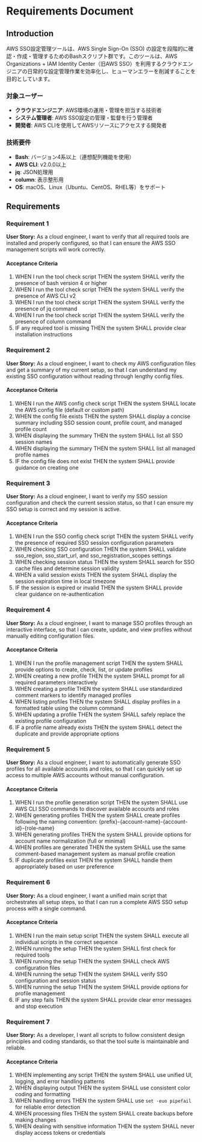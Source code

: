 # Requirements Document

## Introduction

AWS SSO設定管理ツールは、AWS Single Sign-On (SSO) の設定を段階的に確認・作成・管理するためのBashスクリプト群です。このツールは、AWS Organizations + IAM Identity Center（旧AWS SSO）を利用するクラウドエンジニアの日常的な設定管理作業を効率化し、ヒューマンエラーを削減することを目的としています。

### 対象ユーザー

- **クラウドエンジニア**: AWS環境の運用・管理を担当する技術者
- **システム管理者**: AWS SSO設定の管理・監督を行う管理者
- **開発者**: AWS CLIを使用してAWSリソースにアクセスする開発者

### 技術要件

- **Bash**: バージョン4系以上（連想配列機能を使用）
- **AWS CLI**: v2.0.0以上
- **jq**: JSON処理用
- **column**: 表示整形用
- **OS**: macOS、Linux（Ubuntu、CentOS、RHEL等）をサポート

## Requirements

### Requirement 1

**User Story:** As a cloud engineer, I want to verify that all required tools are installed and properly configured, so that I can ensure the AWS SSO management scripts will work correctly.

#### Acceptance Criteria

1. WHEN I run the tool check script THEN the system SHALL verify the presence of bash version 4 or higher
2. WHEN I run the tool check script THEN the system SHALL verify the presence of AWS CLI v2
3. WHEN I run the tool check script THEN the system SHALL verify the presence of jq command
4. WHEN I run the tool check script THEN the system SHALL verify the presence of column command
5. IF any required tool is missing THEN the system SHALL provide clear installation instructions

### Requirement 2

**User Story:** As a cloud engineer, I want to check my AWS configuration files and get a summary of my current setup, so that I can understand my existing SSO configuration without reading through lengthy config files.

#### Acceptance Criteria

1. WHEN I run the AWS config check script THEN the system SHALL locate the AWS config file (default or custom path)
2. WHEN the config file exists THEN the system SHALL display a concise summary including SSO session count, profile count, and managed profile count
3. WHEN displaying the summary THEN the system SHALL list all SSO session names
4. WHEN displaying the summary THEN the system SHALL list all managed profile names
5. IF the config file does not exist THEN the system SHALL provide guidance on creating one

### Requirement 3

**User Story:** As a cloud engineer, I want to verify my SSO session configuration and check the current session status, so that I can ensure my SSO setup is correct and my session is active.

#### Acceptance Criteria

1. WHEN I run the SSO config check script THEN the system SHALL verify the presence of required SSO session configuration parameters
2. WHEN checking SSO configuration THEN the system SHALL validate sso_region, sso_start_url, and sso_registration_scopes settings
3. WHEN checking session status THEN the system SHALL search for SSO cache files and determine session validity
4. WHEN a valid session exists THEN the system SHALL display the session expiration time in local timezone
5. IF the session is expired or invalid THEN the system SHALL provide clear guidance on re-authentication

### Requirement 4

**User Story:** As a cloud engineer, I want to manage SSO profiles through an interactive interface, so that I can create, update, and view profiles without manually editing configuration files.

#### Acceptance Criteria

1. WHEN I run the profile management script THEN the system SHALL provide options to create, check, list, or update profiles
2. WHEN creating a new profile THEN the system SHALL prompt for all required parameters interactively
3. WHEN creating a profile THEN the system SHALL use standardized comment markers to identify managed profiles
4. WHEN listing profiles THEN the system SHALL display profiles in a formatted table using the column command
5. WHEN updating a profile THEN the system SHALL safely replace the existing profile configuration
6. IF a profile name already exists THEN the system SHALL detect the duplicate and provide appropriate options

### Requirement 5

**User Story:** As a cloud engineer, I want to automatically generate SSO profiles for all available accounts and roles, so that I can quickly set up access to multiple AWS accounts without manual configuration.

#### Acceptance Criteria

1. WHEN I run the profile generation script THEN the system SHALL use AWS CLI SSO commands to discover available accounts and roles
2. WHEN generating profiles THEN the system SHALL create profiles following the naming convention: {prefix}-{account-name}-{account-id}-{role-name}
3. WHEN generating profiles THEN the system SHALL provide options for account name normalization (full or minimal)
4. WHEN profiles are generated THEN the system SHALL use the same comment-based management system as manual profile creation
5. IF duplicate profiles exist THEN the system SHALL handle them appropriately based on user preference

### Requirement 6

**User Story:** As a cloud engineer, I want a unified main script that orchestrates all setup steps, so that I can run a complete AWS SSO setup process with a single command.

#### Acceptance Criteria

1. WHEN I run the main setup script THEN the system SHALL execute all individual scripts in the correct sequence
2. WHEN running the setup THEN the system SHALL first check for required tools
3. WHEN running the setup THEN the system SHALL check AWS configuration files
4. WHEN running the setup THEN the system SHALL verify SSO configuration and session status
5. WHEN running the setup THEN the system SHALL provide options for profile management
6. IF any step fails THEN the system SHALL provide clear error messages and stop execution

### Requirement 7

**User Story:** As a developer, I want all scripts to follow consistent design principles and coding standards, so that the tool suite is maintainable and reliable.

#### Acceptance Criteria

1. WHEN implementing any script THEN the system SHALL use unified UI, logging, and error handling patterns
2. WHEN displaying output THEN the system SHALL use consistent color coding and formatting
3. WHEN handling errors THEN the system SHALL use `set -euo pipefail` for reliable error detection
4. WHEN processing files THEN the system SHALL create backups before making changes
5. WHEN dealing with sensitive information THEN the system SHALL never display access tokens or credentials